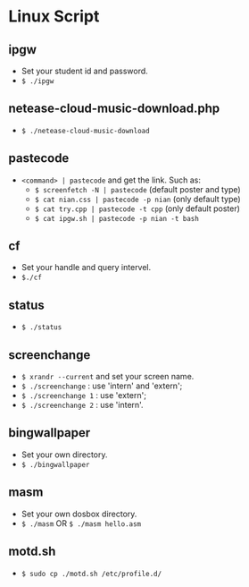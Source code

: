 # Linux Script

## ipgw
* Set your student id and password.
* `$ ./ipgw`

## netease-cloud-music-download.php
* `$ ./netease-cloud-music-download`

## pastecode
* `<command> | pastecode` and get the link. Such as:
  * `$ screenfetch -N | pastecode` (default poster and type)
  * `$ cat nian.css | pastecode -p nian` (only default type)
  * `$ cat try.cpp | pastecode -t cpp` (only default poster)
  * `$ cat ipgw.sh | pastecode -p nian -t bash`

## cf
* Set your handle and query intervel.
* `$./cf`

## status
* `$ ./status`

## screenchange
* `$ xrandr --current` and set your screen name.
* `$ ./screenchange` : use 'intern' and 'extern';
* `$ ./screenchange 1` : use 'extern';
* `$ ./screenchange 2` : use 'intern'.

## bingwallpaper
* Set your own directory.
* `$ ./bingwallpaper`

## masm
* Set your own dosbox directory.
* `$ ./masm` OR `$ ./masm hello.asm`

## motd.sh
* `$ sudo cp ./motd.sh /etc/profile.d/`
